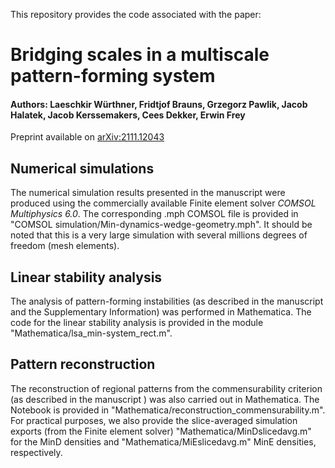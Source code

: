 This repository provides the code associated with the paper:

# Bridging scales in a multiscale pattern-forming system 

#### Authors: Laeschkir Würthner, Fridtjof Brauns, Grzegorz Pawlik, Jacob Halatek, Jacob Kerssemakers, Cees Dekker, Erwin Frey

Preprint available on [arXiv:2111.12043](https://arxiv.org/abs/2111.12043)

## Numerical simulations

The numerical simulation results presented in the manuscript were produced using the commercially available Finite element solver *COMSOL Multiphysics 6.0*.
The corresponding .mph COMSOL file is provided in "COMSOL simulation/Min-dynamics-wedge-geometry.mph".
It should be noted that this is a very large simulation with several millions degrees of freedom (mesh elements).


## Linear stability analysis

The analysis of pattern-forming instabilities (as described in the manuscript and the Supplementary Information) was performed in Mathematica. The code for the linear stability analysis is provided in the module "Mathematica/lsa_min-system_rect.m".

## Pattern reconstruction
The reconstruction of regional patterns from the commensurability criterion (as described in the manuscript ) was also carried out in Mathematica. The Notebook is provided in "Mathematica/reconstruction_commensurability.m".
For practical purposes, we also provide the slice-averaged simulation exports (from the Finite element solver) "Mathematica/MinDslicedavg.m" for the MinD densities and "Mathematica/MiEslicedavg.m" MinE densities, respectively.
